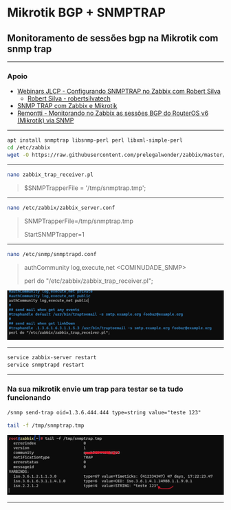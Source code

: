 # Mikrotik BGP + SNMPTRAP

## Monitoramento de sessões bgp na Mikrotik com snmp trap

---

### Apoio

* [Webinars JLCP - Configurando SNMPTRAP no Zabbix com Robert Silva](https://youtu.be/t9REGzRneGQ)
  * [Robert Silva - robertsilvatech](https://github.com/robertsilvatech)
* [SNMP TRAP com Zabbix e Mikrotik](https://youtu.be/-lWz4pZxems)
* [Remontti - Monitorando no Zabbix as sessões BGP do RouterOS v6 (Mikrotik) via SNMP](https://blog.remontti.com.br/6175)

---

```sh
apt install snmptrap libsnmp-perl perl libxml-simple-perl
cd /etc/zabbix
wget -O https://raw.githubusercontent.com/prelegalwonder/zabbix/master/misc/snmptrap/zabbix_trap_receiver.pl
```

---

```sh
nano zabbix_trap_receiver.pl
```

> $SNMPTrapperFile = '/tmp/snmptrap.tmp';

---

```sh
nano /etc/zabbix/zabbix_server.conf
```

> SNMPTrapperFile=/tmp/snmptrap.tmp
>
> StartSNMPTrapper=1

---

```sh
nano /etc/snmp/snmptrapd.conf
```

> authCommunity log,execute,net <COMINUDADE_SNMP>
>
> perl do "/etc/zabbix/zabbix_trap_receiver.pl";

![-](img/snmptrapconfig.png)

---

```sh
service zabbix-server restart
service snmptrapd restart
```

---

### Na sua mikrotik envie um trap para testar se ta tudo funcionando

```rsc
/snmp send-trap oid=1.3.6.444.444 type=string value="teste 123"
```

```sh
tail -f /tmp/snmptrap.tmp
```

![-](img/tail.png)

---
